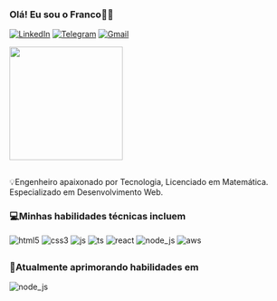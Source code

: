 ### Olá! Eu sou o Franco👋🤙

[![LinkedIn](https://img.shields.io/badge/LinkedIn-0077B5?style=for-the-badge&logo=linkedin&logoColor=white)](https://www.linkedin.com/in/francofgdev/)
[![Telegram](https://img.shields.io/badge/Telegram-2CA5E0?style=for-the-badge&logo=telegram&logoColor=white)](https://t.me/FrancoFGDev/)
[![Gmail](https://img.shields.io/badge/Gmail-D14836?style=for-the-badge&logo=gmail&logoColor=white)](https://portifolio-franco.netlify.app/)

<!-- <a href="https://github.com/francofgdev/github-readme-stats">
  <img height=200 align="center" src="https://github-readme-stats.vercel.app/api?username=francofgdev&show_icons=true&theme=dark" />
</a> -->
<a href="https://github.com/francofgdev/convoychat">
  <img height=200 align="center" src="https://github-readme-stats.vercel.app/api/top-langs?username=francofgdev&layout=compact&langs_count=8&card_width=320_count-16&theme=dark" />
</a>

##

💡Engenheiro apaixonado por Tecnologia, Licenciado em Matemática. Especializado em Desenvolvimento Web.

### 💻Minhas habilidades técnicas incluem
<div style="display: inline_block">
    <img align="center" src="https://img.shields.io/badge/HTML5-E34F26?style=for-the-badge&logo=html5&logoColor=white" alt="html5">
    <img align="center" src="https://img.shields.io/badge/CSS3-1572B6?style=for-the-badge&logo=css3&logoColor=white" alt="css3">
    <img align="center" src="https://img.shields.io/badge/JavaScript-F7DF1E?style=for-the-badge&logo=javascript&logoColor=black" alt="js">
    <img align="center" src="https://img.shields.io/badge/TypeScript-007ACC?style=for-the-badge&logo=typescript&logoColor=white" alt="ts">
    <img align="center" src="https://img.shields.io/badge/React-20232A?style=for-the-badge&logo=react&logoColor=61DAFB" alt="react">
    <!-- <img align="center" src="https://img.shields.io/badge/React_Native-20232A?style=for-the-badge&logo=react&logoColor=61DAFB" alt="react_native"> -->
    <img align="center" src="https://img.shields.io/badge/Node.js-43853D?style=for-the-badge&logo=node.js&logoColor=white" alt="node_js">
    <!-- <img align="center" src="https://img.shields.io/badge/MySQL-00000F?style=for-the-badge&logo=mysql&logoColor=white" alt="mysql"> -->
    <img align="center" src="https://img.shields.io/badge/Amazon_AWS-232F3E?style=for-the-badge&logo=amazon-aws&logoColor=white" alt="aws">
    <!-- <img align="center" src="https://img.shields.io/badge/Amazon_AWS-FF9900?style=for-the-badge&logo=amazonaws&logoColor=white" alt="aws"> -->
</div>

##

### 📘Atualmente aprimorando habilidades em <br/> 
<!-- <img align="center" src="https://img.shields.io/badge/React-20232A?style=for-the-badge&logo=react&logoColor=61DAFB" alt="react"> -->
<img align="center" src="https://img.shields.io/badge/Node.js-43853D?style=for-the-badge&logo=node.js&logoColor=white" alt="node_js">

##
